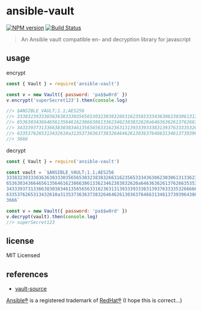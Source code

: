 # ansible-vault

[![NPM version](https://badge.fury.io/js/ansible-vault.svg)](https://www.npmjs.com/package/ansible-vault/)
[![Build Status](https://api.travis-ci.com/commenthol/ansible-vault.svg?branch=master)](https://app.travis-ci.com/commenthol/ansible-vault)

> An Ansible vault compatible en- and decryption library for javascript

## usage

encrypt

```js
const { Vault } = require('ansible-vault')

const v = new Vault({ password: 'pa$$w0rd' })
v.encrypt('superSecret123').then(console.log)

//> $ANSIBLE_VAULT;1.1;AES256
//> 33383239333036363833303565653032383832663162356533343630623030613133623032636566
//> 6536303436646561356461623866386133623462383832620a646363626137626635353462386430
//> 34333937313366383038346135656563316236313139333933383139376333353266666436316536
//> 6335376265313432610a313537363637383264646261303637646631346137393964386432313633
//> 3666
```

decrypt

```js
const { Vault } = require('ansible-vault')

const vault = `$ANSIBLE_VAULT;1.1;AES256
33383239333036363833303565653032383832663162356533343630623030613133623032636566
6536303436646561356461623866386133623462383832620a646363626137626635353462386430
34333937313366383038346135656563316236313139333933383139376333353266666436316536
6335376265313432610a313537363637383264646261303637646631346137393964386432313633
3666`

const v = new Vault({ password: 'pa$$w0rd' })
v.decrypt(vault).then(console.log)
//> superSecret123
```

## license

MIT Licensed

## references

<!-- !ref -->

* [vault-source][vault-source]

<!-- ref! -->

[vault-source]: https://github.com/ansible/ansible/blob/devel/lib/ansible/parsing/vault/__init__.py

[Ansible®](https://docs.ansible.com/ansible/latest/dev_guide/style_guide/trademarks.html) is a registered trademark of [RedHat®](https://www.redhat.com/en) (I hope this is correct...)
